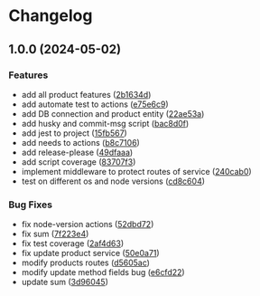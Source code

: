 # Changelog

## 1.0.0 (2024-05-02)


### Features

* add all product features ([2b1634d](https://github.com/WMS-Corporation/wms-productControl-service/commit/2b1634d6efe533173daffbcf6a34454ac3feb58d))
* add automate test to actions ([e75e6c9](https://github.com/WMS-Corporation/wms-productControl-service/commit/e75e6c9d4d5060d1e8b345e9b99710c02e89936d))
* add DB connection and product entity ([22ae53a](https://github.com/WMS-Corporation/wms-productControl-service/commit/22ae53af561efc44e7d7a18060d4774d14c649f1))
* add husky and commit-msg script ([bac8d0f](https://github.com/WMS-Corporation/wms-productControl-service/commit/bac8d0f66aadbf4ab57cf812af60ec08e4dfd221))
* add jest to project ([15fb567](https://github.com/WMS-Corporation/wms-productControl-service/commit/15fb567c11d86ff53a9320c92297c90bb2549000))
* add needs to actions ([b8c7106](https://github.com/WMS-Corporation/wms-productControl-service/commit/b8c7106fbd81c5c55e4626f3d9cb495f5e4c9919))
* add release-please ([49dfaaa](https://github.com/WMS-Corporation/wms-productControl-service/commit/49dfaaaaacdd34da41593f1245532ff82253c8c2))
* add script coverage ([83707f3](https://github.com/WMS-Corporation/wms-productControl-service/commit/83707f33232900091f7ff32832260d52db38e45d))
* implement middleware to protect routes of service ([240cab0](https://github.com/WMS-Corporation/wms-productControl-service/commit/240cab0fddfa916d6c1dd8ec5488f157f1213793))
* test on different os and node versions ([cd8c604](https://github.com/WMS-Corporation/wms-productControl-service/commit/cd8c604ef91737579aca512393103a39a29de613))


### Bug Fixes

* fix node-version actions ([52dbd72](https://github.com/WMS-Corporation/wms-productControl-service/commit/52dbd7292bb0ca122b3db3078fd4a82821f5ff6e))
* fix sum ([7f223e4](https://github.com/WMS-Corporation/wms-productControl-service/commit/7f223e4aa829e69e0810cf031b9347b50a0db2d8))
* fix test coverage ([2af4d63](https://github.com/WMS-Corporation/wms-productControl-service/commit/2af4d6341d790366c590acbe9a9f0db4ee9cb751))
* fix update product service ([50e0a71](https://github.com/WMS-Corporation/wms-productControl-service/commit/50e0a7168802ed3cbe1db3583a918d4984d1cc1f))
* modify products routes ([d5605ac](https://github.com/WMS-Corporation/wms-productControl-service/commit/d5605ac931cc5aba8b86f47d1ccdbb8ea320e276))
* modify update method fields bug ([e6cfd22](https://github.com/WMS-Corporation/wms-productControl-service/commit/e6cfd22f7036bf92021a8cd49f659b75304d0c98))
* update sum ([3d96045](https://github.com/WMS-Corporation/wms-productControl-service/commit/3d96045f7d40d93ca09e35efb6a798f0c60571ff))
